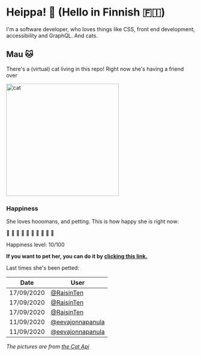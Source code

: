 # Heippa! :wave: (Hello in Finnish :finland:)

I'm a software developer, who loves things like CSS, front end development, accessibility and GraphQL. And cats.

<!-- Cat Widget Start -->
## Mau :cat:

There's a (virtual) cat living in this repo! Right now she's having a friend over

<img src=https://cdn2.thecatapi.com/images/cc9.jpg alt="cat" width=300 />
  
### Happiness
  She loves hooomans, and petting. This is how happy she is right now: 
  
  :sparkling_heart: :black_heart: :black_heart: :black_heart: :black_heart: :black_heart: :black_heart: :black_heart: :black_heart: :black_heart: 
  
  Happiness level: 10/100
   
  **If you want to pet her, you can do it by [clicking this link.](https://github.com/eevajonnapanula/eevajonnapanula/issues/new?title=pet-cat&body=Just+submit+the+issue+-+that%27s+all+you+have+to+do+%3Acat%3A)**
  
  Last times she's been petted: 

Date | User
------- | ---------
 17/09/2020 | [@RaisinTen](https://github.com/RaisinTen)
17/09/2020 | [@RaisinTen](https://github.com/RaisinTen)
17/09/2020 | [@RaisinTen](https://github.com/RaisinTen)
11/09/2020 | [@eevajonnapanula](https://github.com/eevajonnapanula)
11/09/2020 | [@eevajonnapanula](https://github.com/eevajonnapanula)
  

*The pictures are from [the Cat Api](https://thecatapi.com/)*
<!-- Cat Widget End -->
